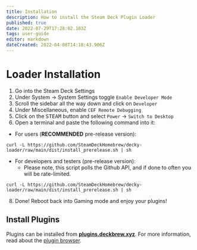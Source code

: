 ```yaml
---
title: Installation
description: How to install the Steam Deck Plugin Loader
published: true
date: 2022-07-29T17:28:02.103Z
tags: user-guide
editor: markdown
dateCreated: 2022-04-08T14:18:43.906Z
---
```


# Loader Installation
1. Go into the Steam Deck Settings
2. Under System -> System Settings toggle `Enable Developer Mode`
3. Scroll the sidebar all the way down and click on `Developer`
4. Under Miscellaneous, enable `CEF Remote Debugging`
5. Click on the <kbd>STEAM</kbd> button and select `Power` -> `Switch to Desktop`
6. Open a terminal and paste the following command into it: 
- For users (**RECOMMENDED** pre-release version):
```console
curl -L https://github.com/SteamDeckHomebrew/decky-loader/raw/main/dist/install_prerelease.sh | sh
```

- For developers and testers (pre-release version):
  - Please note, this script polls the Github API, and if done to often you will be rate-limited.

```console
curl -L https://github.com/SteamDeckHomebrew/decky-loader/raw/main/dist/install_prerelease.sh | sh
```
   
8. Done! Reboot back into Gaming mode and enjoy your plugins!

## Install Plugins
Plugins can be installed from **[plugins.deckbrew.xyz](https://plugins.deckbrew.xyz)**. For more information, read about the [plugin browser](https://deckbrew.xyz/en/user-guide/plugin-browser).